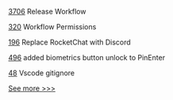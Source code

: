 
[3706](https://github.com/hyperledger/fabric/pull/3706) Release Workflow

[320](https://github.com/hyperledger/fabric-ca/pull/320) Workflow Permissions

[196](https://github.com/hyperledger/sawtooth-docs/pull/196) Replace RocketChat with Discord

[496](https://github.com/hyperledger/aries-mobile-agent-react-native/pull/496) added biometrics button unlock to PinEnter

[48](https://github.com/hyperledger/firefly-sdk-nodejs/pull/48) Vscode gitignore


[See more >>>](https://start-here.hyperledger.org/pull-requests)
